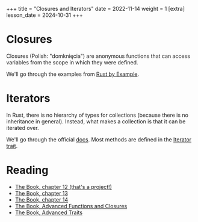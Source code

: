 +++
title = "Closures and Iterators"
date = 2022-11-14
weight = 1
[extra]
lesson_date = 2024-10-31
+++

# Closures

Closures (Polish: "domknięcia") are anonymous functions that can access variables from the scope in which they were defined.

We'll go through the examples from [Rust by Example](https://doc.rust-lang.org/rust-by-example/fn/closures.html).

# Iterators

In Rust, there is no hierarchy of types for collections (because there is no inheritance in general).
Instead, what makes a collection is that it can be iterated over.

We'll go through the official [docs](https://doc.rust-lang.org/stable/std/iter/).
Most methods are defined in the [Iterator trait](https://doc.rust-lang.org/stable/std/iter/trait.Iterator.html).

# Reading

- [The Book, chapter 12 (that's a project!)](https://doc.rust-lang.org/book/ch12-00-an-io-project.html)
- [The Book, chapter 13](https://doc.rust-lang.org/book/ch13-00-functional-features.html)
- [The Book, chapter 14](https://doc.rust-lang.org/book/ch14-00-more-about-cargo.html)
- [The Book, Advanced Functions and Closures](https://doc.rust-lang.org/stable/book/ch19-05-advanced-functions-and-closures.html)
- [The Book, Advanced Traits](https://doc.rust-lang.org/stable/book/ch19-03-advanced-traits.html)
